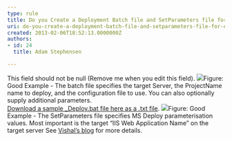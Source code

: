 ```yaml
---
type: rule
title: Do you Create a Deployment Batch file and SetParameters file for each Environment?
uri: do-you-create-a-deployment-batch-file-and-setparameters-file-for-each-environment
created: 2013-02-06T18:52:13.0000000Z
authors:
- id: 24
  title: Adam Stephensen

---
```


 This field should not be null (Remove me when you edit this field). ![](/TFS/Rules-to-Better-Continuous-Deployment/PublishingImages/setparameters.jpg)Figure: Good Example - The batch file specifies the target Server, the ProjectName name to deploy, and the configuration file to use. You can also optionally supply additional parameters. <br>      [Download a sample \_Deploy.bat file here as a .txt file](/TFS/Rules-to-Better-Continuous-Deployment/Documents/DeployBat.txt). ![](/TFS/Rules-to-Better-Continuous-Deployment/PublishingImages/batchfile.jpg)Figure: Good Example - The SetParameters file specifies MS Deploy parameterisation values.  Most important is the target “IIS Web Application Name” on the target server
See [Vishal’s blog](http&#58;//vishaljoshi.blogspot.com.au/2010/07/web-deploy-parameterization-in-action.html) for more details. 
